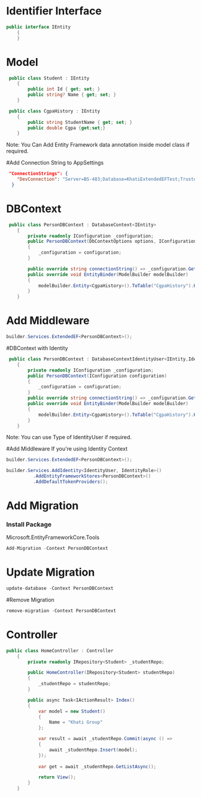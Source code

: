 # Identifier Interface

```csharp
public interface IEntity
    {
    }
```
# Model
```csharp
 public class Student : IEntity
    {
        public int Id { get; set; }
        public string? Name { get; set; }
    }
```
```csharp
 public class CgpaHistory : IEntity
    {
        public string StudentName { get; set; }
	    public double Cgpa {get;set;}
    }
```
Note: You Can Add Entity Framework data annotation inside model class if required.

#Add Connection String to AppSettings 

```json
 "ConnectionStrings": {
    "DevConnection": "Server=BS-483;Database=KhatiExtendedEFTest;Trusted_Connection=True;MultipleActiveResultSets=True;"
  }
```

# DBContext

```csharp
 public class PersonDBContext : DatabaseContext<IEntity>
    {
        private readonly IConfiguration _configuration;
        public PersonDBContext(DbContextOptions options, IConfiguration configuration) : base(options)
        {
            _configuration = configuration;
        }

        public override string connectionString() => _configuration.GetConnectionString("DevConnection");
        public override void EntityBinder(ModelBuilder modelBuilder)
        {
            modelBuilder.Entity<CgpaHistory>().ToTable("CgpaHistory").HasNoKey();
        }
    }
```
# Add Middleware

```csharp
builder.Services.ExtendedEF<PersonDBContext>();
```

#DBContext with Identity

```csharp
 public class PersonDBContext : DatabaseContextIdentityUser<IEntity,IdentityUser>
    {
        private readonly IConfiguration _configuration;
        public PersonDBContext(IConfiguration configuration)
        {
            _configuration = configuration;
        }
        public override string connectionString() => _configuration.GetConnectionString("DevConnection");
        public override void EntityBinder(ModelBuilder modelBuilder)
        {
            modelBuilder.Entity<CgpaHistory>().ToTable("CgpaHistory").HasNoKey();
        }
    }
```

Note: You can use Type of IdentityUser if required.

#Add Middleware If you're using Identity Context

```csharp
builder.Services.ExtendedEF<PersonDBContext>();

builder.Services.AddIdentity<IdentityUser, IdentityRole>()
          .AddEntityFrameworkStores<PersonDBContext>()
          .AddDefaultTokenProviders();
```

# Add Migration

### Install Package

Microsoft.EntityFrameworkCore.Tools

```csharp
Add-Migration -Context PersonDBContext
```
# Update Migration

```csharp
update-database -Context PersonDBContext
```

#Remove Migration

```csharp
remove-migration -Context PersonDBContext
```

# Controller

```csharp
public class HomeController : Controller
    {
        private readonly IRepository<Student> _studentRepo;

        public HomeController(IRepository<Student> studentRepo)
        {
            _studentRepo = studentRepo;
        }

        public async Task<IActionResult> Index()
        {
            var model = new Student()
            {
                Name = "Khati Group"
            };

            var result = await _studentRepo.Commit(async () =>
            {
                await _studentRepo.Insert(model);  
            });
            
            var get = await _studentRepo.GetListAsync();

            return View();
        }
    }
```